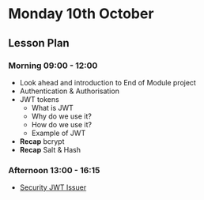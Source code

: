 # Monday 10th October

## Lesson Plan

### Morning 09:00 - 12:00

+ Look ahead and introduction to End of Module project
+ Authentication & Authorisation
+ JWT tokens
    + What is JWT
    + Why do we use it?
    + How do we use it?
    + Example of JWT
+ **Recap** bcrypt
+ **Recap** Salt & Hash

### Afternoon 13:00 - 16:15

+ [Security JWT Issuer](https://github.com/FrancoSpeziali/security-jwt-issuer)
